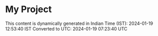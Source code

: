 # My Project

This content is dynamically generated in Indian Time (IST): 2024-01-19 12:53:40 IST
Converted to UTC: 2024-01-19 07:23:40 UTC
